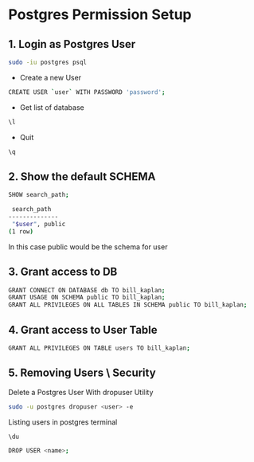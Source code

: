 # Postgres Permission Setup
## 1. Login as Postgres User

```bash
sudo -iu postgres psql
```

- Create a new User
```bash
CREATE USER `user` WITH PASSWORD 'password';
```

- Get list of database
```bash
\l
```

- Quit
```bash
\q
```

## 2. Show the default SCHEMA
```bash
SHOW search_path;
```

```bash
 search_path 
--------------
 "$user", public
(1 row)
```

In this case public would be the schema for user

## 3. Grant access to DB
```bash
GRANT CONNECT ON DATABASE db TO bill_kaplan;
GRANT USAGE ON SCHEMA public TO bill_kaplan;
GRANT ALL PRIVILEGES ON ALL TABLES IN SCHEMA public TO bill_kaplan;
```

## 4. Grant access to User Table
```bash
GRANT ALL PRIVILEGES ON TABLE users TO bill_kaplan;
```
## 5. Removing Users \ Security
Delete a Postgres User With dropuser Utility
```bash
sudo -u postgres dropuser <user> -e
```

Listing users in postgres terminal
```bash
\du

DROP USER <name>;
```